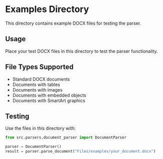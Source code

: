 # Examples Directory

This directory contains example DOCX files for testing the parser.

## Usage

Place your test DOCX files in this directory to test the parser functionality.

## File Types Supported

- Standard DOCX documents
- Documents with tables
- Documents with images
- Documents with embedded objects
- Documents with SmartArt graphics

## Testing

Use the files in this directory with:

```python
from src.parsers.document_parser import DocumentParser

parser = DocumentParser()
result = parser.parse_document("Files/examples/your_document.docx")
```
